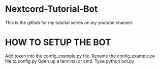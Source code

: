 # Nextcord-Tutorial-Bot
This is the github for my tutorial series on my youtube channel.



# HOW TO SETUP THE BOT
Add token into the config_example.py file.
Rename the config_example.py file to config.py
Open up a terminal or cmd.
Type python bot.py
